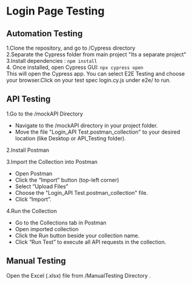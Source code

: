# Login Page Testing 

## Automation Testing 

1.Clone the repository, and go to /Cypress directory  
2.Separate the Cypress folder from main project "Its a separate project"   
3.Install dependencies :  `npm install`    
4. Once installed, open Cypress GUI: `npx cypress open`   
 This will open the Cypress app. You can select E2E Testing and choose your browser.Click on your test spec login.cy.js under e2e/ to run.

## API Testing 
1.Go to the /mockAPI Directory   
* Navigate to the /mockAPI directory in your project folder.     
* Move the file "Login_API Test.postman_collection" to your desired location (like Desktop or API_Testing folder).    
  
2.Install Postman

3.Import the Collection into Postman    
* Open Postman   
* Click the “Import” button (top-left corner)  
* Select “Upload Files”  
* Choose the "Login_API Test.postman_collection" file.   
* Click “Import”.   
   
4.Run the Collection  
* Go to the Collections tab in Postman  
* Open imported collection  
*  Click the Run button beside your collection name.  
*  Click “Run Test” to execute all API requests in the collection.  

## Manual Testing 

Open the Excel (.xlsx) file from /ManualTesting Directory .   
